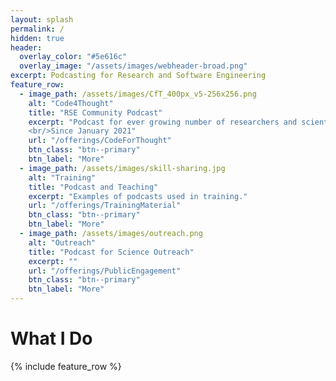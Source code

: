 ```yaml
---
layout: splash
permalink: /
hidden: true
header:
  overlay_color: "#5e616c"
  overlay_image: "/assets/images/webheader-broad.png"
excerpt: Podcasting for Research and Software Engineering
feature_row:
  - image_path: /assets/images/CfT_400px_v5-256x256.png
    alt: "Code4Thought"
    title: "RSE Community Podcast"
    excerpt: "Podcast for ever growing number of researchers and scientists who code. 
    <br/>Since January 2021"
    url: "/offerings/CodeForThought"
    btn_class: "btn--primary"
    btn_label: "More"
  - image_path: /assets/images/skill-sharing.jpg
    alt: "Training"
    title: "Podcast and Teaching"
    excerpt: "Examples of podcasts used in training."
    url: "/offerings/TrainingMaterial"
    btn_class: "btn--primary"
    btn_label: "More"
  - image_path: /assets/images/outreach.png
    alt: "Outreach"
    title: "Podcast for Science Outreach"
    excerpt: ""
    url: "/offerings/PublicEngagement"
    btn_class: "btn--primary"
    btn_label: "More"
---
```


# What I Do

{% include feature_row %}
